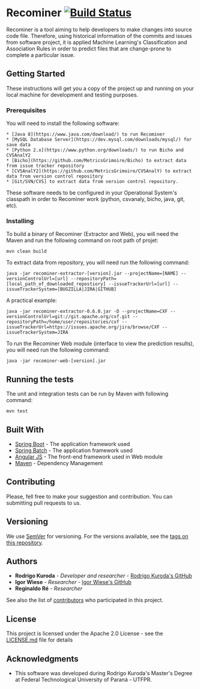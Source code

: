 # Recominer [![Build Status](https://travis-ci.org/rodrigokuroda/recominer.svg?branch=master)](https://travis-ci.org/rodrigokuroda/recominer)

Recominer is a tool aiming to help developers to make changes into source code file. Therefore, using historical information of the commits and issues from software project, it is applied Machine Learning's Classification and Association Rules in order to predict files that are change-prone to complete a particular issue.

## Getting Started

These instructions will get you a copy of the project up and running on your local machine for development and testing purposes.

### Prerequisites

You will need to install the following software:

```
* [Java 8](https://www.java.com/download/) to run Recominer
* [MySQL Database Server](https://dev.mysql.com/downloads/mysql/) for save data
* [Python 2.x](https://www.python.org/downloads/) to run Bicho and CVSAnalY2
* [Bicho](https://github.com/MetricsGrimoire/Bicho) to extract data from issue tracker repository
* [CVSAnalY2](https://github.com/MetricsGrimoire/CVSAnalY) to extract data from version control repository
* [Git/SVN/CVS] to extract data from version control repository.
```

These software needs to be configured in your Operational System's classpath in order to Recominer work (python, csvanaly, bicho, java, git, etc).

### Installing

To build a binary of Recominer (Extractor and Web), you will need the Maven and run the following command on root path of projet:
```
mvn clean build
```

To extract data from repository, you will need run the following command:
```
java -jar recominer-extractor-[version].jar --projectName=[NAME] --versionControlUrl=[url] --repositoryPath=[local_path_of_downloaded_repostiory] --issueTrackerUrl=[url] --issueTrackerSystem=[BUGZILLA|JIRA|GITHUB]
```

A practical example:
```
java -jar recominer-extractor-0.6.0.jar -D --projectName=CXF --versionControlUrl=git://git.apache.org/cxf.git --repositoryPath=/home/user/repositories/cxf --issueTrackerUrl=https://issues.apache.org/jira/browse/CXF --issueTrackerSystem=JIRA
``` 

To run the Recominer Web module (interface to view the prediction results), you will need run the following command:
```
java -jar recominer-web-[version].jar
```

## Running the tests

The unit and integration tests can be run by Maven with following command:
```
mvn test
```

## Built With

* [Spring Boot](https://projects.spring.io/spring-boot/) - The application framework used
* [Spring Batch](https://projects.spring.io/spring-batch/) - The application framework used
* [Angular JS](https://angularjs.org/) - The front-end framework used in Web module
* [Maven](https://maven.apache.org/) - Dependency Management

## Contributing

Please, fell free to make your suggestion and contribution. You can submitting pull requests to us.

## Versioning

We use [SemVer](http://semver.org/) for versioning. For the versions available, see the [tags on this repository](https://github.com/rodrigokuroda/recominer/tags). 

## Authors

* **Rodrigo Kuroda** - *Developer and researcher* - [Rodrigo Kuroda's GitHub](https://github.com/rodrigokuroda)
* **Igor Wiese** - *Researcher* - [Igor Wiese's GitHub](https://github.com/igorwiese)
* **Reginaldo Ré** - *Researcher*

See also the list of [contributors](https://github.com/rodrigokuroda/recominer/contributors) who participated in this project.

## License

This project is licensed under the Apache 2.0 License - see the [LICENSE.md](LICENSE.md) file for details

## Acknowledgments

* This software was developed during Rodrigo Kuroda's Master's Degree at Federal Technological University of Paraná - UTFPR.
